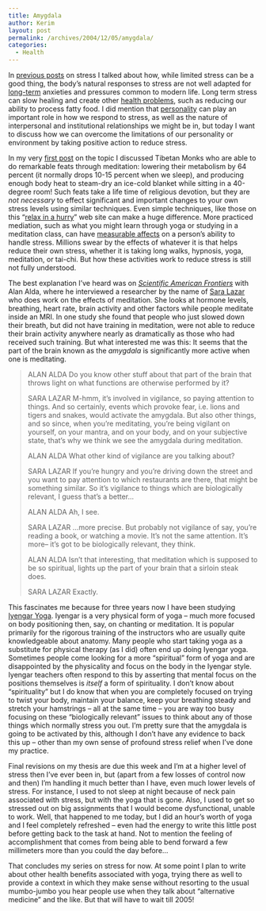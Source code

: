 ```yaml
---
title: Amygdala
author: Kerim
layout: post
permalink: /archives/2004/12/05/amygdala/
categories:
  - Health
---
```

In <a href="http://test.oxus.net/archives/category/health/" onclick="_gaq.push(['_trackEvent', 'outbound-article', 'http://test.oxus.net/archives/category/health/', 'previous posts']);" >previous posts</a> on stress I talked about how, while limited stress can be a good thing, the body&#8217;s natural responses to stress are not well adapted for <a href="http://test.oxus.net/archives/2004/11/13/stress/" onclick="_gaq.push(['_trackEvent', 'outbound-article', 'http://test.oxus.net/archives/2004/11/13/stress/', 'long-term']);" >long-term</a> anxieties and pressures common to modern life. Long term stress can slow healing and create other <a href="http://test.oxus.net/archives/2004/11/18/baboons/" onclick="_gaq.push(['_trackEvent', 'outbound-article', 'http://test.oxus.net/archives/2004/11/18/baboons/', 'health problems']);" >health problems</a>, such as reducing our ability to process fatty food. I did mention that <a href="http://test.oxus.net/archives/2004/11/18/baboons/" onclick="_gaq.push(['_trackEvent', 'outbound-article', 'http://test.oxus.net/archives/2004/11/18/baboons/', 'personality']);" >personality</a> can play an important role in how we respond to stress, as well as the nature of interpersonal and institutional relationships we might be in, but today I want to discuss how we can overcome the limitations of our personality or environment by taking positive action to reduce stress.

In my very <a href="http://test.oxus.net/archives/2004/11/13/meditation/" onclick="_gaq.push(['_trackEvent', 'outbound-article', 'http://test.oxus.net/archives/2004/11/13/meditation/', 'first post']);" >first post</a> on the topic I discussed Tibetan Monks who are able to do remarkable feats through meditation: lowering their metabolism by 64 percent (it normally drops 10-15 percent when we sleep), and producing enough body heat to steam-dry an ice-cold blanket while sitting in a 40-degree room! Such feats take a life time of religious devotion, but they are *not necessary* to effect significant and important changes to your own stress levels using similar techniques. Even simple techniques, like those on this &#8220;<a href="http://www.mbmi.org/pages/wi_ms1bb.asp" onclick="_gaq.push(['_trackEvent', 'outbound-article', 'http://www.mbmi.org/pages/wi_ms1bb.asp', 'relax in a hurry']);" >relax in a hurry</a>&#8221; web site can make a huge difference. More practiced mediation, such as what you might learn through yoga or studying in a meditation class, can have <a href="http://www.noetic.org/research/medbiblio/biblio.htm" onclick="_gaq.push(['_trackEvent', 'outbound-article', 'http://www.noetic.org/research/medbiblio/biblio.htm', 'measurable affects']);" >measurable affects</a> on a person&#8217;s ability to handle stress. Millions swear by the effects of whatever it is that helps reduce their own stress, whether it is taking long walks, hypnosis, yoga, meditation, or tai-chi. But how these activities work to reduce stress is still not fully understood.

The best explanation I&#8217;ve heard was on *<a href="http://www.pbs.org/saf/1310/resources/transcript.htm" onclick="_gaq.push(['_trackEvent', 'outbound-article', 'http://www.pbs.org/saf/1310/resources/transcript.htm', 'Scientific American Frontiers']);" >Scientific American Frontiers</a>* with Alan Alda, where he interviewed a researcher by the name of <a href="http://www.whresearch.org/search/index.cfm?viewby=pi&#038;piid=695" onclick="_gaq.push(['_trackEvent', 'outbound-article', 'http://www.whresearch.org/search/index.cfm?viewby=pi&piid=695', 'Sara Lazar']);" >Sara Lazar</a> who does work on the effects of meditation. She looks at hormone levels, breathing, heart rate, brain activity and other factors while people meditate inside an MRI. In one study she found that people who just slowed down their breath, but did not have training in meditation, were not able to reduce their brain activity anywhere nearly as dramatically as those who had received such training. But what interested me was this: It seems that the part of the brain known as the *amygdala* is significantly more active when one is meditating.

> ALAN ALDA Do you know other stuff about that part of the brain that throws light on what functions are otherwise performed by it?
> 
> SARA LAZAR M-hmm, it&#8217;s involved in vigilance, so paying attention to things. And so certainly, events which provoke fear, i.e. lions and tigers and snakes, would activate the amygdala. But also other things, and so since, when you&#8217;re meditating, you&#8217;re being vigilant on yourself, on your mantra, and on your body, and on your subjective state, that&#8217;s why we think we see the amygdala during meditation.
> 
> ALAN ALDA What other kind of vigilance are you talking about?
> 
> SARA LAZAR If you&#8217;re hungry and you&#8217;re driving down the street and you want to pay attention to which restaurants are there, that might be something similar. So it&#8217;s vigilance to things which are biologically relevant, I guess that&#8217;s a better&#8230;
> 
> ALAN ALDA Ah, I see.
> 
> SARA LAZAR &#8230;more precise. But probably not vigilance of say, you&#8217;re reading a book, or watching a movie. It&#8217;s not the same attention. It&#8217;s more&#8211; it&#8217;s got to be biologically relevant, they think.
> 
> ALAN ALDA Isn&#8217;t that interesting, that meditation which is supposed to be so spiritual, lights up the part of your brain that a sirloin steak does.
> 
> SARA LAZAR Exactly.

This fascinates me because for three years now I have been studying <a href="http://www.iynaus.org/" onclick="_gaq.push(['_trackEvent', 'outbound-article', 'http://www.iynaus.org/', 'Iyengar Yoga']);" >Iyengar Yoga</a>. Iyengar is a very physical form of yoga &#8211; much more focused on body positioning then, say, on chanting or meditation. It is popular primarily for the rigorous training of the instructors who are usually quite knowledgeable about anatomy. Many people who start taking yoga as a substitute for physical therapy (as I did) often end up doing Iyengar yoga. Sometimes people come looking for a more &#8220;spiritual&#8221; form of yoga and are disappointed by the physicality and focus on the body in the Iyengar style. Iyengar teachers often respond to this by asserting that mental focus on the positions themselves is *itself* a form of spirituality. I don&#8217;t know about &#8220;spirituality&#8221; but I do know that when you are completely focused on trying to twist your body, maintain your balance, keep your breathing steady and stretch your hamstrings &#8211; all at the same time &#8211; you are way too busy focusing on these &#8220;biologically relevant&#8221; issues to think about any of those things which normally stress you out. I&#8217;m pretty sure that the amygdala is going to be activated by this, although I don&#8217;t have any evidence to back this up &#8211; other than my own sense of profound stress relief when I&#8217;ve done my practice.

Final revisions on my thesis are due this week and I&#8217;m at a higher level of stress then I&#8217;ve ever been in, but (apart from a few losses of control now and then) I&#8217;m handling it much better than I have, even much lower levels of stress. For instance, I used to not sleep at night because of neck pain associated with stress, but with the yoga that is gone. Also, I used to get so stressed out on big assignments that I would become dysfunctional, unable to work. Well, that happened to me today, but I did an hour&#8217;s worth of yoga and I feel completely refreshed &#8211; even had the energy to write this little post before getting back to the task at hand. Not to mention the feeling of accomplishment that comes from being able to bend forward a few millimeters more than you could the day before&#8230;

That concludes my series on stress for now. At some point I plan to write about other health benefits associated with yoga, trying there as well to provide a context in which they make sense without resorting to the usual mumbo-jumbo you hear people use when they talk about &#8220;alternative medicine&#8221; and the like. But that will have to wait till 2005!

